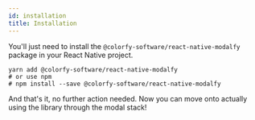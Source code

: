 ```yaml
---
id: installation
title: Installation
---
```


You'll just need to install the `@colorfy-software/react-native-modalfy` package in your React Native project. 

```shell
yarn add @colorfy-software/react-native-modalfy
# or use npm
# npm install --save @colorfy-software/react-native-modalfy
```

And that's it, no further action needed. Now you can move onto actually using the library through the modal stack!
